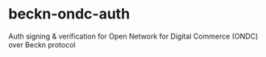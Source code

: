# beckn-ondc-auth
Auth signing &amp; verification for Open Network for Digital Commerce (ONDC) over Beckn protocol
